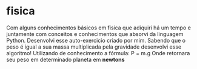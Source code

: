 # fisica

Com alguns conhecimentos básicos em fisica que adiquiri há um tempo e juntamente com conceitos e conhecimentos que absorvi da linguagem Python. Desenvolvi esse auto-exercicio criado por mim.
Sabendo que o peso é igual a sua massa multiplicada pela gravidade desenvolvi esse algoritmo! Utilizando de conhecimento a fórmula:
P = m.g
Onde retornara seu peso em determinado planeta em <b>newtons</b>
